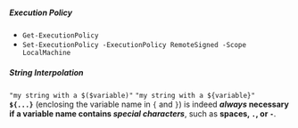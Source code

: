 ##### Execution Policy
- `Get-ExecutionPolicy`
- `Set-ExecutionPolicy -ExecutionPolicy RemoteSigned -Scope LocalMachine`

##### String Interpolation
`"my string with a $($variable)"`
`"my string with a ${variable}"`
**`${...}`** (enclosing the variable name in `{` and `}`) is indeed **_always_ necessary if a variable name contains _special characters_**, such as **spaces, `.`, or `-`**.